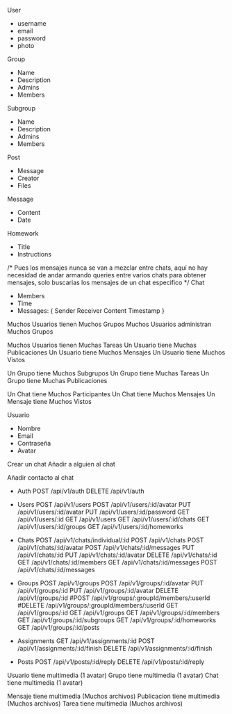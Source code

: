 User
- username
- email
- password
- photo

Group
- Name
- Description
- Admins
- Members

Subgroup
- Name
- Description
- Admins
- Members

Post
- Message
- Creator
- Files

Message
- Content
- Date

Homework
- Title
- Instructions

/* Pues los mensajes nunca se van a mezclar entre chats, aquí no hay
necesidad de andar armando queries entre varios chats para obtener mensajes, solo buscarias los mensajes de un chat especifico */
Chat
- Members
- Time
- Messages: {
    Sender
    Receiver
    Content
    Timestamp
}



Muchos Usuarios tienen Muchos Grupos
Muchos Usuarios administran Muchos Grupos

Muchos Usuarios tienen Muchas Tareas
Un Usuario tiene Muchas Publicaciones
Un Usuario tiene Muchos Mensajes
Un Usuario tiene Muchos Vistos

Un Grupo tiene Muchos Subgrupos
Un Grupo tiene Muchas Tareas
Un Grupo tiene Muchas Publicaciones

Un Chat tiene Muchos Participantes
Un Chat tiene Muchos Mensajes
Un Mensaje tiene Muchos Vistos





Usuario
- Nombre
- Email
- Contraseña
- Avatar




Crear un chat
Añadir a alguien al chat

Añadir contacto al chat



- Auth
POST    /api/v1/auth
DELETE  /api/v1/auth


- Users
POST    /api/v1/users
POST    /api/v1/users/:id/avatar
PUT     /api/v1/users/:id/avatar
PUT     /api/v1/users/:id/password
GET     /api/v1/users/:id
GET     /api/v1/users
GET     /api/v1/users/:id/chats
GET     /api/v1/users/:id/groups
GET     /api/v1/users/:id/homeworks


- Chats
POST    /api/v1/chats/individual/:id
POST    /api/v1/chats
POST    /api/v1/chats/:id/avatar
POST    /api/v1/chats/:id/messages
PUT     /api/v1/chats/:id
PUT     /api/v1/chats/:id/avatar
DELETE  /api/v1/chats/:id
GET     /api/v1/chats/:id/members
GET     /api/v1/chats/:id/messages
POST    /api/v1/chats/:id/messages


- Groups
POST    /api/v1/groups
POST    /api/v1/groups/:id/avatar
PUT     /api/v1/groups/:id
PUT     /api/v1/groups/:id/avatar
DELETE  /api/v1/groups/:id
#POST    /api/v1/groups/:groupId/members/:userId
#DELETE  /api/v1/groups/:groupId/members/:userId
GET     /api/v1/groups/:id
GET     /api/v1/groups
GET     /api/v1/groups/:id/members
GET     /api/v1/groups/:id/subgroups
GET     /api/v1/groups/:id/homeworks
GET     /api/v1/groups/:id/posts


- Assignments
GET     /api/v1/assignments/:id
POST    /api/v1/assignments/:id/finish
DELETE  /api/v1/assignments/:id/finish


- Posts
POST    /api/v1/posts/:id/reply
DELETE  /api/v1/posts/:id/reply




Usuario tiene multimedia (1 avatar)
Grupo tiene multimedia (1 avatar)
Chat tiene multimedia (1 avatar)

Mensaje tiene multimedia (Muchos archivos)
Publicacion tiene multimedia (Muchos archivos)
Tarea tiene multimedia (Muchos archivos)